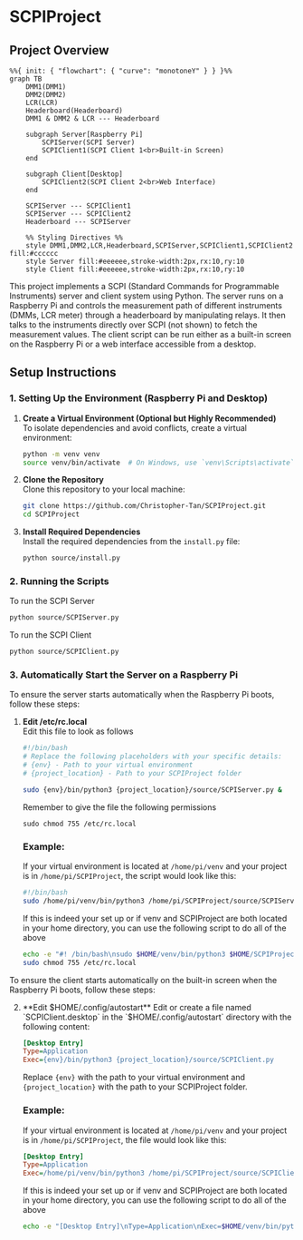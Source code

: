 # SCPIProject

## Project Overview

```mermaid
%%{ init: { "flowchart": { "curve": "monotoneY" } } }%%
graph TB
    DMM1(DMM1)
    DMM2(DMM2)
    LCR(LCR)
    Headerboard(Headerboard)
    DMM1 & DMM2 & LCR --- Headerboard

    subgraph Server[Raspberry Pi]
        SCPIServer(SCPI Server)
        SCPIClient1(SCPI Client 1<br>Built-in Screen)
    end

    subgraph Client[Desktop]
        SCPIClient2(SCPI Client 2<br>Web Interface)
    end

    SCPIServer --- SCPIClient1
    SCPIServer --- SCPIClient2
    Headerboard --- SCPIServer

    %% Styling Directives %%
    style DMM1,DMM2,LCR,Headerboard,SCPIServer,SCPIClient1,SCPIClient2 fill:#cccccc
    style Server fill:#eeeeee,stroke-width:2px,rx:10,ry:10
    style Client fill:#eeeeee,stroke-width:2px,rx:10,ry:10
```

This project implements a SCPI (Standard Commands for Programmable Instruments) server and client system using Python. The server runs on a Raspberry Pi and controls the measurement path of different instruments (DMMs, LCR meter) through a headerboard by manipulating relays. It then talks to the instruments directly over SCPI (not shown) to fetch the measurement values. The client script can be run either as a built-in screen on the Raspberry Pi or a web interface accessible from a desktop.

## Setup Instructions

### 1. Setting Up the Environment (Raspberry Pi and Desktop)

1. **Create a Virtual Environment (Optional but Highly Recommended)**  
    To isolate dependencies and avoid conflicts, create a virtual environment:
    ```bash
    python -m venv venv
    source venv/bin/activate  # On Windows, use `venv\Scripts\activate`
    ```

2. **Clone the Repository**  
    Clone this repository to your local machine:
    ```bash
    git clone https://github.com/Christopher-Tan/SCPIProject.git
    cd SCPIProject
    ```


3. **Install Required Dependencies**  
    Install the required dependencies from the `install.py` file:
    ```bash
    python source/install.py
    ```

### 2. Running the Scripts

To run the SCPI Server

```bash
python source/SCPIServer.py
```

To run the SCPI Client

```bash
python source/SCPIClient.py
```

### 3. Automatically Start the Server on a Raspberry Pi

To ensure the server starts automatically when the Raspberry Pi boots, follow these steps:

1. **Edit /etc/rc.local**  
    Edit this file to look as follows
    ```bash
    #!/bin/bash
    # Replace the following placeholders with your specific details:
    # {env} - Path to your virtual environment
    # {project_location} - Path to your SCPIProject folder

    sudo {env}/bin/python3 {project_location}/source/SCPIServer.py &
    ```

    Remember to give the file the following permissions
    ```
    sudo chmod 755 /etc/rc.local
    ```

    ### Example:
    If your virtual environment is located at `/home/pi/venv` and your project is in `/home/pi/SCPIProject`, the script would look like this:
    ```bash
    #!/bin/bash
    sudo /home/pi/venv/bin/python3 /home/pi/SCPIProject/source/SCPIServer.py &
    ```
    If this is indeed your set up or if venv and SCPIProject are both located in your home directory, you can use the following script to do all of the above

    ```bash
    echo -e "#! /bin/bash\nsudo $HOME/venv/bin/python3 $HOME/SCPIProject/source/SCPIServer.py &" | sudo tee /etc/rc.local
    sudo chmod 755 /etc/rc.local
    ```

To ensure the client starts automatically on the built-in screen when the Raspberry Pi boots, follow these steps:

2. **Edit $HOME/.config/autostart**  
    Edit or create a file named `SCPIClient.desktop` in the `$HOME/.config/autostart` directory with the following content:
    ```ini
    [Desktop Entry]
    Type=Application
    Exec={env}/bin/python3 {project_location}/source/SCPIClient.py
    ```
    Replace `{env}` with the path to your virtual environment and `{project_location}` with the path to your SCPIProject folder.

    ### Example:
    If your virtual environment is located at `/home/pi/venv` and your project is in `/home/pi/SCPIProject`, the file would look like this:
    ```ini
    [Desktop Entry]
    Type=Application
    Exec=/home/pi/venv/bin/python3 /home/pi/SCPIProject/source/SCPIClient.py
    ```

    If this is indeed your set up or if venv and SCPIProject are both located in your home directory, you can use the following script to do all of the above

    ```bash
    echo -e "[Desktop Entry]\nType=Application\nExec=$HOME/venv/bin/python3 $HOME/SCPIProject/source/SCPIClient.py" | tee $HOME/.config/autostart/SCPIClient.desktop
    ```